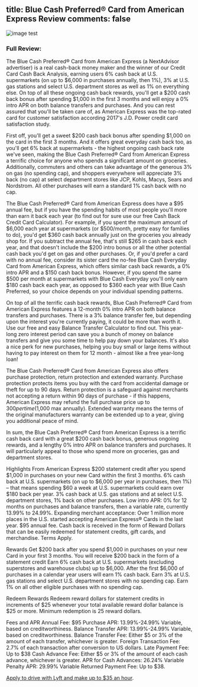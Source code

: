 title: Blue Cash Preferred® Card from American Express Review
comments: false
---
![image test](https://www.nextadvisor.com/images/uploads/amex_bluecash_preferred.jpg)

### Full Review:
The Blue Cash Preferred® Card from American Express (a NextAdvisor advertiser) is a real cash-back money maker and the winner of our Credit Card Cash Back Analysis, earning users 6% cash back at U.S. supermarkets (on up to $6,000 in purchases annually, then 1%), 3% at U.S. gas stations and select U.S. department stores as well as 1% on everything else. On top of all these ongoing cash back rewards, you'll get a $200 cash back bonus after spending $1,000 in the first 3 months and will enjoy a 0% intro APR on both balance transfers and purchases. And you can rest assured that you'll be taken care of, as American Express was the top-rated card for customer satisfaction according 2017's J.D. Power credit card satisfaction study. 

First off, you'll get a sweet $200 cash back bonus after spending $1,000 on the card in the first 3 months. And it offers great everyday cash back too, as you'll get 6% back at supermarkets - the highest ongoing cash back rate we've seen, making the Blue Cash Preferred® Card from American Express a terrific choice for anyone who spends a significant amount on groceries. Additionally, commuters and others can take advantage of the generous 3% on gas (no spending cap), and shoppers everywhere will appreciate 3% back (no cap) at select department stores like JCP, Kohls, Macys, Sears and Nordstrom. All other purchases will earn a standard 1% cash back with no cap. 

The Blue Cash Preferred® Card from American Express does have a $95 annual fee, but if you have the spending habits of most people you'll more than earn it back each year (to find out for sure use our free Cash Back Credit Card Calculator). For example, if you spent the maximum amount of $6,000 each year at supermarkets (or $500/month, pretty easy for families to do), you'd get $360 cash back annually just on the groceries you already shop for. If you subtract the annual fee, that's still $265 in cash back each year, and that doesn't include the $200 intro bonus or all the other potential cash back you'd get on gas and other purchases. Or, if you'd prefer a card with no annual fee, consider its sister card the no-fee Blue Cash Everyday Card from American Express, which offers similar cash back rewards, a 0% intro APR and a $150 cash back bonus. However, if you spend the same $500 per month at supermarkets with Blue Cash Everyday you'll only earn $180 cash back each year, as opposed to $360 each year with Blue Cash Preferred, so your choice depends on your individual spending patterns. 

On top of all the terrific cash back rewards, Blue Cash Preferred® Card from American Express features a 12-month 0% intro APR on both balance transfers and purchases. There is a 3% balance transfer fee, but depending upon the interest you're currently paying, it could be more than worth it. Use our free and easy Balance Transfer Calculator to find out. This year-long zero interest period can save you a bunch of money on balance transfers and give you some time to help pay down your balances. It's also a nice perk for new purchases, helping you buy small or large items without having to pay interest on them for 12 month - almost like a free year-long loan! 

The Blue Cash Preferred® Card from American Express also offers purchase protection, return protection and extended warranty. Purchase protection protects items you buy with the card from accidental damage or theft for up to 90 days. Return protection is a safeguard against merchants not accepting a return within 90 days of purchase - if this happens, American Express may refund the full purchase price up to $300 per time ($1,000 max annually). Extended warranty means the terms of the original manufacturers warranty can be extended up to a year, giving you additional peace of mind. 

In sum, the Blue Cash Preferred® Card from American Express is a terrific cash back card with a great $200 cash back bonus, generous ongoing rewards, and a lengthy 0% intro APR on balance transfers and purchases. It will particularly appeal to those who spend more on groceries, gas and department stores. 

Highlights From American Express
$200 statement credit after you spend $1,000 in purchases on your new Card within the first 3 months.
6% cash back at U.S. supermarkets (on up to $6,000 per year in purchases, then 1%) – that means spending $60 a week at U.S. supermarkets could earn over $180 back per year.
3% cash back at U.S. gas stations and at select U.S. department stores, 1% back on other purchases.
Low intro APR: 0% for 12 months on purchases and balance transfers, then a variable rate, currently 13.99% to 24.99%.
Expanding merchant acceptance: Over 1 million more places in the U.S. started accepting American Express® Cards in the last year.
$95 annual fee.
Cash back is received in the form of Reward Dollars that can be easily redeemed for statement credits, gift cards, and merchandise.
Terms Apply.

Rewards
Get $200 back after you spend $1,000 in purchases on your new Card in your first 3 months. You will receive $200 back in the form of a statement credit
Earn 6% cash back at U.S. supermarkets (excluding superstores and warehouse clubs) up to $6,000. After the first $6,000 of purchases in a calendar year users will earn 1% cash back.
Earn 3% at U.S. gas stations and select U.S. department stores with no spending cap.
Earn 1% on all other eligible purchases with no spending cap.

Redeem Rewards
Redeem reward dollars for statement credits in increments of $25 whenever your total available reward dollar balance is $25 or more.
Minimum redemption is 25 reward dollars.

Fees and APR
Annual Fee: $95
Purchase APR: 13.99%-24.99% Variable, based on creditworthiness.
Balance Transfer APR: 13.99%-24.99% Variable, based on creditworthiness.
Balance Transfer Fee: Either $5 or 3% of the amount of each transfer, whichever is greater.
Foreign Transaction Fee: 2.7% of each transaction after conversion to US dollars.
Late Payment Fee: Up to $38
Cash Advance Fee: Either $5 or 3% of the amount of each cash advance, whichever is greater.
APR for Cash Advances: 26.24% Variable
Penalty APR: 29.99% Variable
Returned Payment Fee: Up to $38.

[Apply to drive with Lyft and make up to $35 an hour](https://www.lyft.com/drivers).
